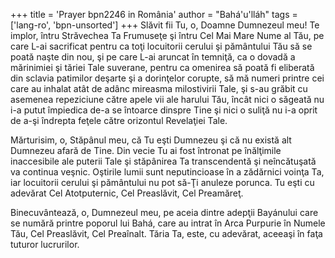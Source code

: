 +++
title = 'Prayer bpn2246 in România'
author = "Bahá'u'lláh"
tags = ['lang-ro', 'bpn-unsorted']
+++
Slăvit fii Tu, o, Doamne Dumnezeul meu! Te implor, întru Străvechea Ta Frumuseţe şi întru Cel Mai Mare Nume al Tău, pe care L-ai sacrificat pentru ca toţi locuitorii cerului şi pământului Tău să se poată naşte din nou, şi pe care L-ai aruncat în temniţă, ca o dovadă a mărinimiei şi tăriei Tale suverane, pentru ca omenirea să poată fi eliberată din sclavia patimilor deşarte şi a dorinţelor corupte, să mă numeri printre cei care au inhalat atât de adânc mireasma milostivirii Tale, şi s-au grăbit cu asemenea repeziciune către apele vii ale harului Tău, încât nici o săgeată nu i-a putut împiedica de-a se întoarce dinspre Tine şi nici o suliţă nu i-a oprit de a-şi îndrepta feţele către orizontul Revelaţiei Tale.

Mărturisim, o, Stăpânul meu, că Tu eşti Dumnezeu şi că nu există alt Dumnezeu afară de Tine. Din vecie Tu ai fost întronat pe înălţimile inaccesibile ale puterii Tale şi stăpânirea Ta transcendentă şi neîncătuşată va continua veşnic. Oştirile lumii sunt neputincioase în a zădărnici voinţa Ta, iar locuitorii cerului şi pământului nu pot să-Ţi anuleze porunca. Tu eşti cu adevărat Cel Atotputernic, Cel Preaslăvit, Cel Preamăreţ.

Binecuvântează, o, Dumnezeul meu, pe aceia dintre adepţii Bayánului care se numără printre poporul lui Bahá, care au intrat în Arca Purpurie în Numele Tău, Cel Preaslăvit, Cel Preaînalt. Tăria Ta, este, cu adevărat, aceeaşi în faţa tuturor lucrurilor.

